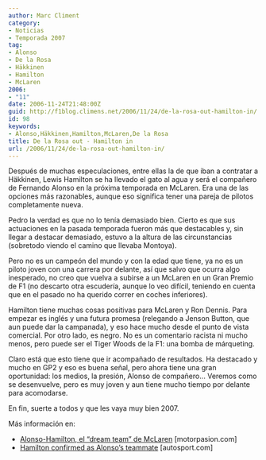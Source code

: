 ```yaml
---
author: Marc Climent
category:
- Noticias
- Temporada 2007
tag:
- Alonso
- De la Rosa
- Häkkinen
- Hamilton
- McLaren
2006:
- "11"
date: 2006-11-24T21:48:00Z
guid: http://f1blog.climens.net/2006/11/24/de-la-rosa-out-hamilton-in/
id: 98
keywords:
- Alonso,Häkkinen,Hamilton,McLaren,De la Rosa
title: De la Rosa out - Hamilton in
url: /2006/11/24/de-la-rosa-out-hamilton-in/
---
```


Después de muchas especulaciones, entre ellas la de que iban a contratar a Häkkinen, Lewis Hamilton se ha llevado el gato al agua y será el compañero de Fernando Alonso en la próxima temporada en McLaren. Era una de las opciones más razonables, aunque eso significa tener una pareja de pilotos completamente nueva.
  
Pedro la verdad es que no lo tenía demasiado bien. Cierto es que sus actuaciones en la pasada temporada fueron más que destacables y, sin llegar a destacar demasiado, estuvo a la altura de las circunstancias (sobretodo viendo el camino que llevaba Montoya).

Pero no es un campeón del mundo y con la edad que tiene, ya no es un piloto joven con una carrera por delante, así que salvo que ocurra algo inesperado, no creo que vuelva a subirse a un McLaren en un Gran Premio de F1 (no descarto otra escudería, aunque lo veo difícil, teniendo en cuenta que en el pasado no ha querido correr en coches inferiores).

Hamilton tiene muchas cosas positivas para McLaren y Ron Dennis. Para empezar es inglés y una futura promesa (relegando a Jenson Button, que aun puede dar la campanada), y eso hace mucho desde el punto de vista comercial. Por otro lado, es negro. No es un comentario racista ni mucho menos, pero puede ser el Tiger Woods de la F1: una bomba de márqueting.

Claro está que esto tiene que ir acompañado de resultados. Ha destacado y mucho en GP2 y eso es buena señal, pero ahora tiene una gran oportunidad: los medios, la presión, Alonso de compañero&#8230; Veremos como se desenvuelve, pero es muy joven y aun tiene mucho tiempo por delante para acomodarse.

En fin, suerte a todos y que les vaya muy bien 2007.

Más información en:

  * [Alonso-Hamilton, el &#8220;dream team&#8221; de McLaren](http://www.motorpasion.com/archivos/2006/11/24-alonso-hamilton-el-dream-tea.php) [motorpasion.com]
  * [Hamilton confirmed as Alonso&#8217;s teammate](http://www.autosport.com/news/report.php/id/55762) [autosport.com]
